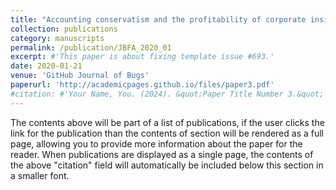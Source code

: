 ```yaml
---
title: "Accounting conservatism and the profitability of corporate insiders"
collection: publications
category: manuscripts
permalink: /publication/JBFA_2020_01
excerpt: #'This paper is about fixing template issue #693.'
date: 2020-01-21
venue: 'GitHub Journal of Bugs'
paperurl: 'http://academicpages.github.io/files/paper3.pdf'
#citation: #'Your Name, You. (2024). &quot;Paper Title Number 3.&quot; <i>GitHub Journal of Bugs</i>. 1(3).'
---
```


The contents above will be part of a list of publications, if the user clicks the link for the publication than the contents of section will be rendered as a full page, allowing you to provide more information about the paper for the reader. When publications are displayed as a single page, the contents of the above "citation" field will automatically be included below this section in a smaller font.
